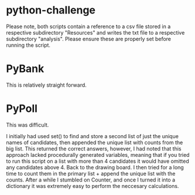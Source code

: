 # python-challenge

Please note, both scripts contain a reference to a csv file stored in a respective subdirectory "Resources" and writes the txt file to a respective subdirectory "analysis". Please ensure these are properly set before running the script.

# PyBank
This is relatively straight forward.

# PyPoll
This was difficult.

I initially had used set() to find and store a second list of just the unique names of candidates, then appended the unique list with counts from the big list. This returned the correct answers, however, I had noted that this approach lacked  procedurally generated variables, meaning that if you tried to run this script on a list with more than 4 candidates it would have omitted any candidates above 4. Back to the drawing board. I then tried for a long time to count them in the primary list + append the unique list with the counts. After a while I stumbled on Counter, and once I turned it into a dictionary it was extremely easy to perform the neccesary calculations. 
